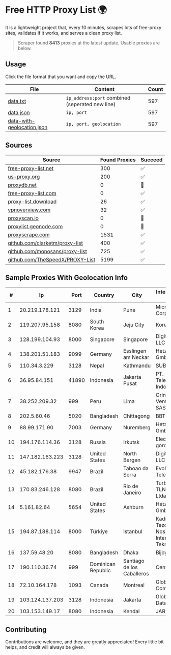 
# Free HTTP Proxy List 🌍

It is a lightweight project that, every 10 minutes, scrapes lots of free-proxy sites, validates if it works, and serves a clean proxy list.


> Scraper found **8413** proxies at the latest update. Usable proxies are below.

## Usage

Click the file format that you want and copy the URL.


|File|Content|Count|
|----|-------|-----|
|[data.txt](https://raw.githubusercontent.com/themiralay/Proxy-List-World/master/data.txt)|`ip_address:port` combined (seperated new line)|597|
|[data.json](https://raw.githubusercontent.com/themiralay/Proxy-List-World/master/data.json)|`ip, port`|597|
|[data-with-geolocation.json](https://raw.githubusercontent.com/themiralay/Proxy-List-World/master/data-with-geolocation.json)|`ip, port, geolocation`|597|

## Sources

|Source|Found Proxies|Succeed|
|------|-------------|-------|
|[free-proxy-list.net](https://free-proxy-list.net)|300|✅|
|[us-proxy.org](https://www.us-proxy.org)|200|✅|
|[proxydb.net](http://proxydb.net)|0|🚫|
|[free-proxy-list.com](https://free-proxy-list.com/?page=&port=&type%5B%5D=http&type%5B%5D=https&up_time=0&search=Search)|0|✅|
|[proxy-list.download](https://www.proxy-list.download/HTTP)|26|✅|
|[vpnoverview.com](https://vpnoverview.com/privacy/anonymous-browsing/free-proxy-servers)|32|✅|
|[proxyscan.io](https://www.proxyscan.io)|0|🚫|
|[proxylist.geonode.com](https://proxylist.geonode.com/api/proxy-list?limit=300&page=1&sort_by=lastChecked&sort_type=desc&protocols=http,https)|0|🚫|
|[proxyscrape.com](https://api.proxyscrape.com/v2/?request=displayproxies&protocol=http&timeout=10000&country=all&ssl=all&anonymity=all)|1531|✅|
|[github.com/clarketm/proxy-list](https://raw.githubusercontent.com/clarketm/proxy-list/master/proxy-list-raw.txt)|400|✅|
|[github.com/monosans/proxy-list](https://raw.githubusercontent.com/monosans/proxy-list/main/proxies/http.txt)|725|✅|
|[github.com/TheSpeedX/PROXY-List](https://raw.githubusercontent.com/TheSpeedX/PROXY-List/master/http.txt)|5199|✅|


## Sample Proxies With Geolocation Info

|#|Ip|Port|Country|City|Internet Service Provider|
|-|--|----|-------|----|-------------------------|
|1|20.219.178.121|3129|India|Pune|Microsoft Corporation|
|2|119.207.95.158|8080|South Korea|Jeju City|Korea Telecom|
|3|128.199.104.93|8000|Singapore|Singapore|DigitalOcean, LLC|
|4|138.201.51.183|9099|Germany|Esslingen am Neckar|Hetzner Online GmbH|
|5|110.34.3.229|3128|Nepal|Kathmandu|SUBISU C7|
|6|36.95.84.151|41890|Indonesia|Jakarta Pusat|PT. Telekomunikasi Indonesia|
|7|38.252.209.32|999|Peru|Lima|Orinoco Ventures Group SAS|
|8|202.5.60.46|5020|Bangladesh|Chittagong|BBTS-NEW|
|9|88.99.171.90|7003|Germany|Nuremberg|Hetzner Online GmbH|
|10|194.176.114.36|3128|Russia|Irkutsk|Electronniy gorod, Ltd.|
|11|147.182.163.223|3128|United States|North Bergen|DigitalOcean, LLC|
|12|45.182.176.38|9947|Brazil|Taboao da Serra|Evolucao Telecom Ltda|
|13|170.83.246.128|8080|Brazil|Rio de Janeiro|Turbo Lognet TLN Telecom Ltda|
|14|5.161.82.64|5654|United States|Ashburn|Hetzner Online GmbH|
|15|194.87.188.114|8000|Türkiye|Istanbul|Kadir Huseyin Tezcan Nosspeed Internet Teknolojileri|
|16|137.59.48.20|8080|Bangladesh|Dhaka|Bijoy Online Ltd|
|17|190.110.36.74|999|Dominican Republic|Santiago de los Caballeros|Centric Mobility|
|18|72.10.164.178|1093|Canada|Montreal|GloboTech Communications|
|19|103.124.137.203|3128|Indonesia|Jakarta|Global Media Data Prima|
|20|103.153.149.17|8080|Indonesia|Kendal|JARINGANKU|



## Contributing

Contributions are welcome, and they are greatly appreciated! Every
little bit helps, and credit will always be given.

